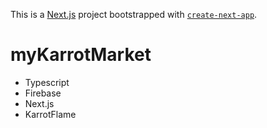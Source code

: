 This is a [Next.js](https://nextjs.org/) project bootstrapped with [`create-next-app`](https://github.com/vercel/next.js/tree/canary/packages/create-next-app).

# myKarrotMarket
- Typescript
- Firebase
- Next.js
- KarrotFlame
